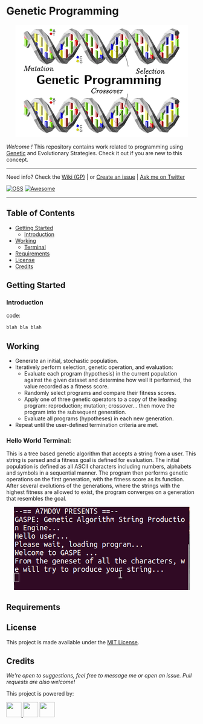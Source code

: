 # Genetic Programming 
<p  align="center">
    <img src="https://github.com/blackvitriol/github/blob/master/images/GA.png?raw=true"/>
</p>

*Welcome !* This repository contains work related to programming using [Genetic](https://en.wikipedia.org/wiki/Genetic_programming) and Evolutionary Strategies.  Check it out if you are new to this concept.

---

Need info? Check the [Wiki (GP)](https://en.wikipedia.org/wiki/Genetic_programming) | or [Create an issue](https://github.com/blackvitriol/Genetic_Programming/issues/new) | [Ask me on Twitter](https://twitter.com/ahmadovich_)

[![OSS](https://badges.frapsoft.com/os/v2/open-source.svg?v=103)](https://github.com/ellerbrock/open-source-badges/)
[![Awesome](https://cdn.rawgit.com/sindresorhus/awesome/d7305f38d29fed78fa85652e3a63e154dd8e8829/media/badge.svg)](https://github.com/sindresorhus/awesome)

---

## Table of Contents

- [Getting Started](https://github.com/blackvitriol/Genetic_Programming#getting-started)
  - [Introduction](https://github.com/blackvitriol/Genetic_Programming#introduction)
- [Working](https://github.com/blackvitriol/Genetic_Programming#working)
  - [Terminal](https://github.com/blackvitriol/Genetic_Programming#terminal)
- [Requirements](https://github.com/blackvitriol/Genetic_Programming#requirements)
- [License](https://github.com/blackvitriol/Genetic_Programming#license)
- [Credits](https://github.com/blackvitriol/Genetic_Programming#credits)

## Getting Started




### Introduction



code:

```groovy
blah bla blah
```

## Working

- Generate an initial, stochastic population.
- Iteratively perform selection, genetic operation, and evaluation:
    - Evaluate each program (hypothesis) in the current population against the given dataset and determine how well it performed, the value recorded as a fitness score.
    - Randomly select programs and compare their fitness scores.
    - Apply one of three genetic operators to a copy of the leading program: reproduction; mutation; crossover… then move the program into the subsequent generation.
    - Evaluate all programs (hypotheses) in each new generation.
- Repeat until the user-defined termination criteria are met.

### Hello World Terminal:
This is a tree based genetic algorithm that accepts a string from a user. This string is parsed and a fitness goal is defined for evaluation. The initial population is defined as all ASCII characters including numbers, alphabets and symbols in a sequential manner. The program then performs genetic operations on the first generation, with the fitness score as its function. After several evolutions of the generations, where the strings with the highest fitness are allowed to exist, the program converges on a generation that resembles the goal.

<p  align="center">
    <img src="https://github.com/blackvitriol/github/blob/master/images/HW.gif"/>
</p>

## Requirements


## License
This project is made available under the [MIT License](http://www.opensource.org/licenses/mit-license.php).

## Credits

*We're open to suggestions, feel free to message me or open an issue.*
*Pull requests are also welcome!*

This project is powered by:

<a href="https://github.com/TASVideos/BizHawk">
    <img src="http://adelikat.tasvideos.org/corphawk_logo.jpg" width="40" height="40" />
</a>

<a>
    <img src="https://upload.wikimedia.org/wikipedia/commons/thumb/6/6a/Lua-logo-nolabel.svg/1200px-Lua-logo-nolabel.svg.png" width="40" height="40" />
</a>

<a>
    <img src="https://www.python.org/static/opengraph-icon-200x200.png" width="40" height="40" />
</a>
